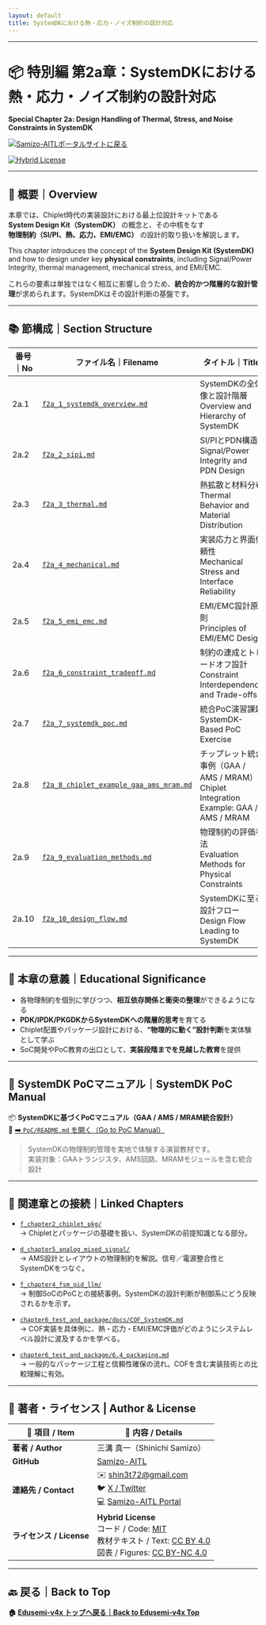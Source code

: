 ```yaml
---
layout: default
title: SystemDKにおける熱・応力・ノイズ制約の設計対応
---
```


---

# 📦 特別編 第2a章：SystemDKにおける熱・応力・ノイズ制約の設計対応  
**Special Chapter 2a: Design Handling of Thermal, Stress, and Noise Constraints in SystemDK**

[![Samizo-AITLポータルサイトに戻る](https://img.shields.io/badge/Samizo--AITL%20ポータルサイトに戻る-brightgreen)](https://samizo-aitl.github.io/) 

[![Hybrid License](https://img.shields.io/badge/license-Hybrid-blueviolet)](https://samizo-aitl.github.io/Edusemi-v4x/#-ライセンス--license)

---

## 📘 概要｜Overview

本章では、Chiplet時代の実装設計における最上位設計キットである  
**System Design Kit（SystemDK）** の概念と、その中核をなす  
**物理制約（SI/PI、熱、応力、EMI/EMC）** の設計的取り扱いを解説します。

This chapter introduces the concept of the **System Design Kit (SystemDK)** and how to design under key **physical constraints**, including Signal/Power Integrity, thermal management, mechanical stress, and EMI/EMC.

これらの要素は単独ではなく相互に影響し合うため、**統合的かつ階層的な設計管理**が求められます。SystemDKはその設計判断の基盤です。

---

## 📚 節構成｜Section Structure

| 番号｜No | ファイル名｜Filename | タイトル｜Title |
|--------|------------------------|------------------------------------|
| 2a.1 | [`f2a_1_systemdk_overview.md`](./f2a_1_systemdk_overview.md) | SystemDKの全体像と設計階層<br>Overview and Hierarchy of SystemDK |
| 2a.2 | [`f2a_2_sipi.md`](./f2a_2_sipi.md) | SI/PIとPDN構造<br>Signal/Power Integrity and PDN Design |
| 2a.3 | [`f2a_3_thermal.md`](./f2a_3_thermal.md) | 熱拡散と材料分布<br>Thermal Behavior and Material Distribution |
| 2a.4 | [`f2a_4_mechanical.md`](./f2a_4_mechanical.md) | 実装応力と界面信頼性<br>Mechanical Stress and Interface Reliability |
| 2a.5 | [`f2a_5_emi_emc.md`](./f2a_5_emi_emc.md) | EMI/EMC設計原則<br>Principles of EMI/EMC Design |
| 2a.6 | [`f2a_6_constraint_tradeoff.md`](./f2a_6_constraint_tradeoff.md) | 制約の連成とトレードオフ設計<br>Constraint Interdependency and Trade-offs |
| 2a.7 | [`f2a_7_systemdk_poc.md`](./f2a_7_systemdk_poc.md) | 統合PoC演習課題<br>SystemDK-Based PoC Exercise |
| 2a.8 | [`f2a_8_chiplet_example_gaa_ams_mram.md`](./f2a_8_chiplet_example_gaa_ams_mram.md) | チップレット統合事例（GAA / AMS / MRAM）<br>Chiplet Integration Example: GAA / AMS / MRAM |
| 2a.9 | [`f2a_9_evaluation_methods.md`](./f2a_9_evaluation_methods.md) | 物理制約の評価手法<br>Evaluation Methods for Physical Constraints |
| 2a.10 | [`f2a_10_design_flow.md`](./f2a_10_design_flow.md) | SystemDKに至る設計フロー<br>Design Flow Leading to SystemDK |

---

## 🎯 本章の意義｜Educational Significance

- 各物理制約を個別に学びつつ、**相互依存関係と衝突の整理**ができるようになる  
- **PDK/IPDK/PKGDKからSystemDKへの階層的思考**を育てる  
- Chiplet配置やパッケージ設計における、**“物理的に動く”設計判断**を実体験として学ぶ  
- SoC開発やPoC教育の出口として、**実装段階までを見越した教育**を提供

---

## 🚀 SystemDK PoCマニュアル｜SystemDK PoC Manual

📦 **SystemDKに基づくPoCマニュアル（GAA / AMS / MRAM統合設計）**  
🔗 [➡️ `PoC/README.md` を開く（Go to PoC Manual）](./PoC/README.md)

> SystemDKの物理制約管理を実地で体験する演習教材です。  
> 実装対象：GAAトランジスタ、AMS回路、MRAMモジュールを含む統合設計

---

## 🔗 関連章との接続｜Linked Chapters

- [`f_chapter2_chiplet_pkg/`](../f_chapter2_chiplet_pkg/)  
  → Chipletとパッケージの基礎を扱い、SystemDKの前提知識となる部分。  

- [`d_chapter5_analog_mixed_signal/`](../d_chapter5_analog_mixed_signal/)  
  → AMS設計とレイアウトの物理制約を解説。信号／電源整合性とSystemDKをつなぐ。  

- [`f_chapter4_fsm_pid_llm/`](../f_chapter4_fsm_pid_llm/)  
  → 制御SoCのPoCとの接続事例。SystemDKの設計判断が制御系にどう反映されるかを示す。  

- [`chapter6_test_and_package/docs/COF_SystemDK.md`](../chapter6_test_and_package/docs/COF_SystemDK.md)  
  → COF実装を具体例に、熱・応力・EMI/EMC評価がどのようにシステムレベル設計に波及するかを学べる。  

- [`chapter6_test_and_package/6.4_packaging.md`](../chapter6_test_and_package/6.4_packaging.md)  
  → 一般的なパッケージ工程と信頼性確保の流れ。COFを含む実装技術との比較理解に有効。
  
---

## 👤 **著者・ライセンス | Author & License**

| 📌 項目 / Item | 📄 内容 / Details |
|------|------|
| **著者 / Author** | 三溝 真一（Shinichi Samizo） |
| **GitHub** | [Samizo-AITL](https://github.com/Samizo-AITL) |
| **連絡先 / Contact** | ✉️ [shin3t72@gmail.com](mailto:shin3t72@gmail.com)<br>🐦 [X / Twitter](https://x.com/shin3t72)<br>💻 [Samizo-AITL Portal](https://samizo-aitl.github.io/) |
| **ライセンス / License** | **Hybrid License**<br>コード / Code: [MIT](https://opensource.org/licenses/MIT)<br>教材テキスト / Text: [CC BY 4.0](https://creativecommons.org/licenses/by/4.0/)<br>図表 / Figures: [CC BY-NC 4.0](https://creativecommons.org/licenses/by-nc/4.0/) |

---

## 🔙 戻る｜Back to Top
**🏠 [Edusemi-v4x トップへ戻る｜Back to Edusemi-v4x Top](../README.md)**
